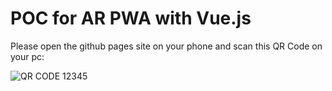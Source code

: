 # POC for AR PWA with Vue.js

Please open the github pages site on your phone and scan this QR Code on your pc:

![QR CODE 12345](https://github.com/mai-space/pwa-vue-js-ar-test/blob/gh-pages/docs/assets/marker/12345/pattern-12345.png.png?raw=true)
